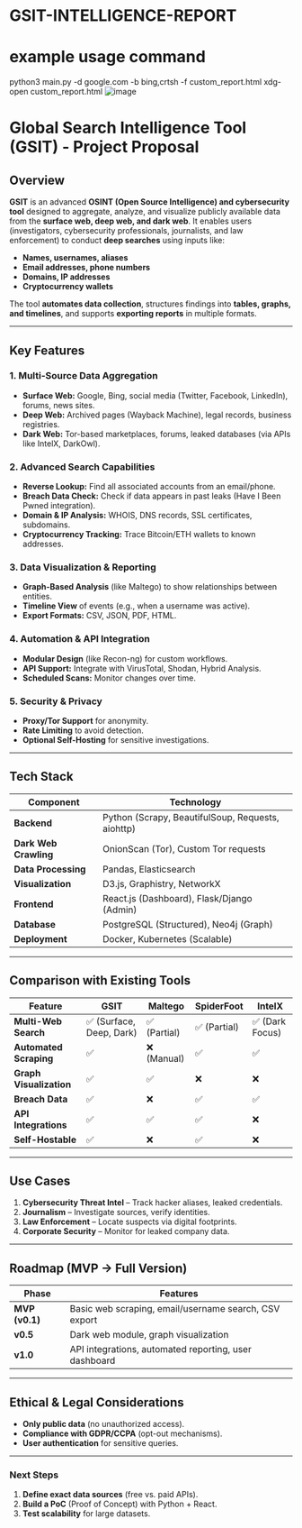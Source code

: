 # GSIT-INTELLIGENCE-REPORT

# example usage command 
python3 main.py -d google.com -b bing,crtsh -f custom_report.html
xdg-open custom_report.html
![image](https://github.com/user-attachments/assets/5d63c858-021e-4a36-934c-c37f237db7b0)

# **Global Search Intelligence Tool (GSIT) - Project Proposal**

## **Overview**  
**GSIT** is an advanced **OSINT (Open Source Intelligence) and cybersecurity tool** designed to aggregate, analyze, and visualize publicly available data from the **surface web, deep web, and dark web**. It enables users (investigators, cybersecurity professionals, journalists, and law enforcement) to conduct **deep searches** using inputs like:  
- **Names, usernames, aliases**  
- **Email addresses, phone numbers**  
- **Domains, IP addresses**  
- **Cryptocurrency wallets**  

The tool **automates data collection**, structures findings into **tables, graphs, and timelines**, and supports **exporting reports** in multiple formats.  

---

## **Key Features**  

### **1. Multi-Source Data Aggregation**  
- **Surface Web:** Google, Bing, social media (Twitter, Facebook, LinkedIn), forums, news sites.  
- **Deep Web:** Archived pages (Wayback Machine), legal records, business registries.  
- **Dark Web:** Tor-based marketplaces, forums, leaked databases (via APIs like IntelX, DarkOwl).  

### **2. Advanced Search Capabilities**  
- **Reverse Lookup:** Find all associated accounts from an email/phone.  
- **Breach Data Check:** Check if data appears in past leaks (Have I Been Pwned integration).  
- **Domain & IP Analysis:** WHOIS, DNS records, SSL certificates, subdomains.  
- **Cryptocurrency Tracking:** Trace Bitcoin/ETH wallets to known addresses.  

### **3. Data Visualization & Reporting**  
- **Graph-Based Analysis** (like Maltego) to show relationships between entities.  
- **Timeline View** of events (e.g., when a username was active).  
- **Export Formats:** CSV, JSON, PDF, HTML.  

### **4. Automation & API Integration**  
- **Modular Design** (like Recon-ng) for custom workflows.  
- **API Support:** Integrate with VirusTotal, Shodan, Hybrid Analysis.  
- **Scheduled Scans:** Monitor changes over time.  

### **5. Security & Privacy**  
- **Proxy/Tor Support** for anonymity.  
- **Rate Limiting** to avoid detection.  
- **Optional Self-Hosting** for sensitive investigations.  

---

## **Tech Stack**  
| Component | Technology |  
|-----------|------------|  
| **Backend** | Python (Scrapy, BeautifulSoup, Requests, aiohttp) |  
| **Dark Web Crawling** | OnionScan (Tor), Custom Tor requests |  
| **Data Processing** | Pandas, Elasticsearch |  
| **Visualization** | D3.js, Graphistry, NetworkX |  
| **Frontend** | React.js (Dashboard), Flask/Django (Admin) |  
| **Database** | PostgreSQL (Structured), Neo4j (Graph) |  
| **Deployment** | Docker, Kubernetes (Scalable) |  

---

## **Comparison with Existing Tools**  

| Feature | GSIT | Maltego | SpiderFoot | IntelX |  
|---------|------|---------|-----------|--------|  
| **Multi-Web Search** | ✅ (Surface, Deep, Dark) | ✅ (Partial) | ✅ (Partial) | ✅ (Dark Focus) |  
| **Automated Scraping** | ✅ | ❌ (Manual) | ✅ | ✅ |  
| **Graph Visualization** | ✅ | ✅ | ❌ | ❌ |  
| **Breach Data** | ✅ | ❌ | ✅ | ✅ |  
| **API Integrations** | ✅ | ✅ | ✅ | ❌ |  
| **Self-Hostable** | ✅ | ❌ | ✅ | ❌ |  

---

## **Use Cases**  
1. **Cybersecurity Threat Intel** – Track hacker aliases, leaked credentials.  
2. **Journalism** – Investigate sources, verify identities.  
3. **Law Enforcement** – Locate suspects via digital footprints.  
4. **Corporate Security** – Monitor for leaked company data.  

---

## **Roadmap (MVP → Full Version)**  
| Phase | Features |  
|-------|---------|  
| **MVP (v0.1)** | Basic web scraping, email/username search, CSV export |  
| **v0.5** | Dark web module, graph visualization |  
| **v1.0** | API integrations, automated reporting, user dashboard |  

---

## **Ethical & Legal Considerations**  
- **Only public data** (no unauthorized access).  
- **Compliance with GDPR/CCPA** (opt-out mechanisms).  
- **User authentication** for sensitive queries.  

---

### **Next Steps**  
1. **Define exact data sources** (free vs. paid APIs).  
2. **Build a PoC** (Proof of Concept) with Python + React.  
3. **Test scalability** for large datasets.  

